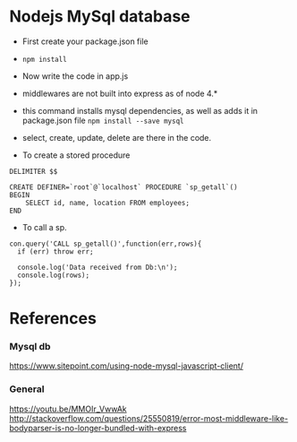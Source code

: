 
# Nodejs MySql database

* First create your package.json file
* `npm install`
* Now write the code in app.js

* middlewares are not built into express as of node 4.*

* this command installs mysql dependencies, as well as adds it in package.json file
```npm install --save mysql```

* select, create, update, delete are there in the code.

* To create a stored procedure
```
DELIMITER $$

CREATE DEFINER=`root`@`localhost` PROCEDURE `sp_getall`()
BEGIN
    SELECT id, name, location FROM employees;
END
```

* To call a sp.
```
con.query('CALL sp_getall()',function(err,rows){
  if (err) throw err;

  console.log('Data received from Db:\n');
  console.log(rows);
});
```

# References

### Mysql db
https://www.sitepoint.com/using-node-mysql-javascript-client/

### General
https://youtu.be/MMOIr_VwwAk
http://stackoverflow.com/questions/25550819/error-most-middleware-like-bodyparser-is-no-longer-bundled-with-express